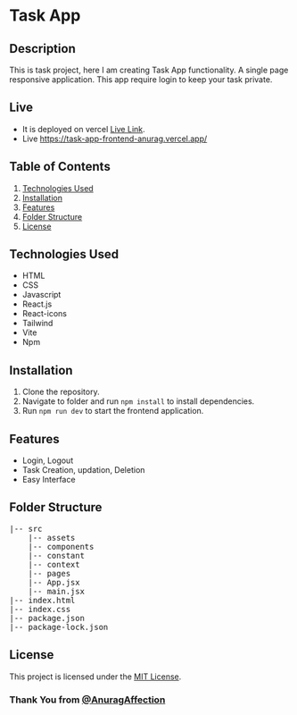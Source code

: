 # Task App 


## Description
This is task project, here I am creating Task App functionality. A single page responsive application. This app require login to keep your task private. 

## Live
- It is deployed on vercel [Live Link](https://task-app-frontend-anurag.vercel.app/).
- Live  https://task-app-frontend-anurag.vercel.app/


## Table of Contents
1. [Technologies Used](#technologies-used)
2. [Installation ](#installation)
3. [Features](#features)
4. [Folder Structure](#folder-structure)
5. [License](#license)



## Technologies Used
- HTML
- CSS
- Javascript
- React.js
- React-icons
- Tailwind
- Vite
- Npm



## Installation
1. Clone the repository.
2. Navigate to folder and run `npm install` to install dependencies.
3. Run `npm run dev` to start the frontend application.


## Features
- Login, Logout 
- Task Creation, updation, Deletion 
- Easy Interface 



## Folder Structure
<pre>
|-- src
    |-- assets 
    |-- components
    |-- constant 
    |-- context
    |-- pages
    |-- App.jsx 
    |-- main.jsx 
|-- index.html
|-- index.css 
|-- package.json
|-- package-lock.json
</pre>


## License
This project is licensed under the [MIT License](LICENSE).


### Thank You from [@AnuragAffection](https://github.com/anuragaffection)
